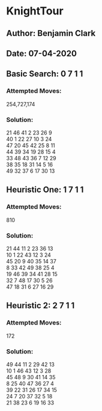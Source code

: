 # KnightTour

## Author: Benjamin Clark
## Date: 07-04-2020

## Basic Search: 0 7 1 1

### Attempted Moves:

254,727,174

### Solution:

21  46  41  2   23  26  9   
40  1   22  27  10  3   24  
47  20  45  42  25  8   11  
44  39  34  19  28  15  4   
33  48  43  36  7   12  29  
38  35  18  31  14  5   16  
49  32  37  6   17  30  13  

## Heuristic One: 1 7 1 1

### Attempted Moves: 

810

### Solution: 

21  44  11  2   23  36  13  
10  1   22  43  12  3   24  
45  20  9   40  35  14  37  
8   33  42  49  38  25  4   
19  46  39  34  41  28  15  
32  7   48  17  30  5   26  
47  18  31  6   27  16  29

## Heuristic 2: 2 7 1 1

### Attempted Moves: 

172

### Solution: 

49  44  11  2   29  42  13  
10  1   46  43  12  3   28  
45  48  9   30  41  14  35  
8   25  40  47  36  27  4   
39  22  31  26  17  34  15  
24  7   20  37  32  5   18  
21  38  23  6   19  16  33


